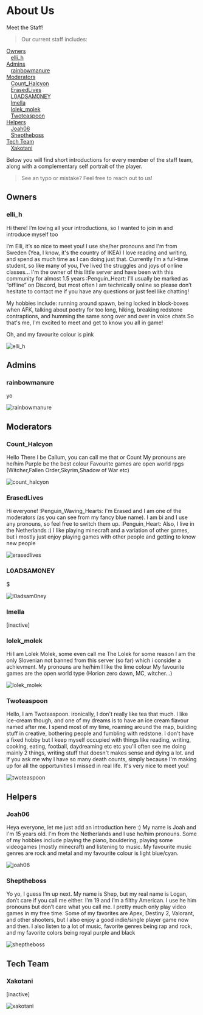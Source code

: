 # About Us

Meet the Staff!
> Our current staff includes:

[Owners](#owners)<br/>
&nbsp;&nbsp; [elli_h](#elli_h)<br/>
[Admins](#admins)<br/>
&nbsp;&nbsp; [rainbowmanure](#rainbowmanure)<br/>
[Moderators](#moderators)<br/>
&nbsp;&nbsp; [Count_Halcyon](#count_halcyon)<br/>
&nbsp;&nbsp; [ErasedLives](#erasedlives)<br/>
&nbsp;&nbsp; [L0ADSAM0NEY](#l0adsam0ney)<br/>
&nbsp;&nbsp; [lmella](#lmella)<br/>
&nbsp;&nbsp; [lolek_molek](#lolek_molek)<br/>
&nbsp;&nbsp; [Twoteaspoon](#twoteaspoon)<br/>
[Helpers](#helpers)<br/>
&nbsp;&nbsp; [Joah06](#joah06)<br/>
&nbsp;&nbsp; [Sheptheboss](#sheptheboss)<br/>
[Tech Team](#tech-team)<br/>
&nbsp;&nbsp; [Xakotani](#xakotani)<br/>

Below you will find short introductions for every member of the staff team, along with a complementary self portrait of the player.
> See an typo or mistake? Feel free to reach out to us!

## Owners
### elli_h
Hi there! 
I’m loving all your introductions, so I wanted to join in and introduce myself too 

I’m Elli, it’s so nice to meet you!
I use she/her pronouns and I'm from Sweden (Yea, I know, it's the country of IKEA) I love reading and writing, and spend as much time as I can doing just that. Currently I’m a full-time student, so like many of you, I’ve lived the struggles and joys of online classes...
I'm the owner of this little server and have been with this community for almost 1.5 years :Penguin_Heart: I'll usually be marked as “offline” on Discord, but most often I am technically online so please don’t hesitate to contact me if you have any questions or just feel like chatting! 

My hobbies include: running around spawn, being locked in block-boxes when AFK, talking about poetry for too long, hiking, breaking redstone contraptions, and humming the same song over and over in voice chats
So that's me, I'm excited to meet and get to know you all in game! 

Oh, and my favourite colour is pink

![elli_h](https://github.com/NewHorizonsMC/.github/blob/main/lib/screenshots/staffPortraits/elli_h.png)

## Admins
### rainbowmanure
yo

![rainbowmanure](https://github.com/NewHorizonsMC/.github/blob/main/lib/screenshots/staffPortraits/rainbowmanure.png)

## Moderators
### Count_Halcyon
Hello There
I be Callum, you can call me that or Count
My pronouns are he/him
Purple be the best colour
Favourite games are open world rpgs (Witcher,Fallen Order,Skyrim,Shadow of War etc)

![count_halcyon](https://github.com/NewHorizonsMC/.github/blob/main/lib/screenshots/staffPortraits/count_haclyon.png)

### ErasedLives
Hi everyone! :Penguin_Waving_Hearts: 
I'm Erased and I am one of the moderators (as you can see from my fancy blue name).
I am bi and I use any pronouns, so feel free to switch them up. :Penguin_Heart: 
Also, I live in the Netherlands :)
I like playing minecraft and a variation of other games, but i mostly just enjoy playing games with other people and getting to know new people

![erasedlives](https://github.com/NewHorizonsMC/.github/blob/main/lib/screenshots/staffPortraits/erasedlives.png)

### L0ADSAM0NEY
$

![l0adsam0ney](https://github.com/NewHorizonsMC/.github/blob/main/lib/screenshots/staffPortraits/l0adsam0ney.png)

### lmella
\[inactive\]

### lolek_molek
Hi
I am Lolek Molek, some even call me The Lolek for some reason 
I am the only Slovenian not banned from this server (so far) which i consider a achievment.
My pronouns are he/him
I like the lime colour
My favourite games are the open world type (Horion zero dawn, MC, witcher...)

![lolek_molek](https://github.com/NewHorizonsMC/.github/blob/main/lib/screenshots/staffPortraits/lolek_molek.png)

### Twoteaspoon
Hello,
I am Twoteaspoon.
ironically, I don't really like tea that much.
I like ice-cream though, and one of my dreams is to have an ice cream flavour named after me.
I spend most of my time, roaming around the map, building stuff in creative, bothering people and fumbling with redstone.
I don't have a fixed hobby but I keep myself occupied with things like reading, writing, cooking, eating, football, daydreaming etc etc
you'll often see me doing mainly 2 things, writing stuff that doesn't makes sense and dying a lot.
and If you ask me why I have so many death counts,
simply because I'm making up for all the opportunities I missed in real life.
It's very nice to meet you! 

![twoteaspoon](https://github.com/NewHorizonsMC/.github/blob/main/lib/screenshots/staffPortraits/twoteaspoon.png)

## Helpers
### Joah06
Heya everyone, let me just add an introduction here :)
My name is Joah and I'm 15 years old. I'm from the Netherlands and I use he/him pronouns. 
Some of my hobbies include playing the piano, bouldering, playing some videogames (mostly minecraft) and listening to music. My favourite music genres are rock and metal and my favourite colour is light blue/cyan.

![joah06](https://github.com/NewHorizonsMC/.github/blob/main/lib/screenshots/staffPortraits/joah06.png)

### Sheptheboss
Yo yo, I guess I’m up next. My name is Shep, but my real name is Logan, don’t care if you call me either. 
I’m 19 and I’m a filthy American. I use he him pronouns but don’t care what you call me.
I pretty much only play video games in my free time. Some of my favorites are Apex, Destiny 2, Valorant, and other shooters, but I also enjoy a good indie/single player game now and then.
I also listen to a lot of music, favorite genres being rap and rock, and my favorite colors being royal purple and black

![sheptheboss](https://github.com/NewHorizonsMC/.github/blob/main/lib/screenshots/staffPortraits/sheptheboss.png)

## Tech Team
### Xakotani
\[inactive\]

![xakotani](https://github.com/NewHorizonsMC/.github/blob/main/lib/screenshots/staffPortraits/xakotani.png)
